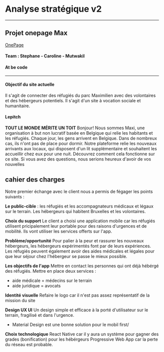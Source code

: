 # Analyse stratégique v2
******************************
## Projet onepage Max
[OnePage](https://mutwakil010.github.io/maxi/)

#### Team : Stephane - Caroline - Mutwakil
#### At be code

**************************
#### Objectif du site actuelle
Il s'agit de connecter des réfugiés du parc Maximilien avec des volontaires et des hébergeurs potentiels.
Il s'agit d'un site à vocation sociale et humanitaire. 

#### Lepitch
**TOUT LE MONDE MÉRITE UN TOIT**
Bonjour! Nous sommes Maxi, une organisation à but non lucratif basée en Belgique qui relie les habitants et les réfugiés. Chaque jour, les gens arrivent en Belgique. Dans de nombreux cas, ils n'ont pas de place pour dormir. Notre plateforme relie les nouveaux arrivants aux locaux, qui disposent d'un lit supplémentaire et souhaitent les accueillir chez eux pour une nuit. Découvrez comment cela fonctionne sur ce site. Si vous avez des questions, nous serions heureux d'avoir de vos nouvelles

## cahier des charges 
Notre premier échange avec le client nous a permis de fégager les points suivants :

**Le public-cible** :
les réfugiés et les accompagnateurs médicaux et légaux sur le terrain. 
Les hébergeurs qui habitent Bruxelles et les volontaires.

**Choix du support**
Le client a choisi une application mobile car les réfugiés utilisent pricipalement leur portable pour des raisons d'urgences et de mobilité. Ils vont utiliser les services offerts sur l'app.

**Problème/opportunité**
Pour palier à la peur et rassurer les nouveaux hébergeurs, les hébergeurs expérimentés font par de leurs expériences. Les réfugiés peuvent également avoir des aides médicales et légales pour que leur séjour chez l'hébergeur se passe le mieux possible.

**Les objectifs de l'app**
Mettre en contact les personnes qui ont déjà hébérgé des réfugiés.
Mettre en place deux services :
 * aide médicale = médecins sur le terrain 
 * aide juridique = avocats
 
**Identité visuelle**
Refaire le logo car il n'est pas assez représentatif de la mission du site

**Design UX UI**
Un design simple et efficace à la porté d'utilisateur sur le terrain, fragilisé et dans l'urgence.
  * Material Design est une bonne solution pour le mobil first/
  
**Choix technologique**
React Native car il y aura un système pour gagner des grades (bonification) pour les hébérgeurs 
Progressive Web App car la perte du réseau est probable. 






